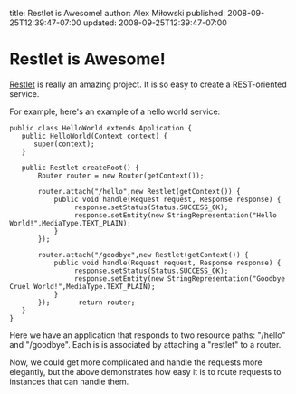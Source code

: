 title: Restlet is Awesome!
author: Alex Miłowski
published: 2008-09-25T12:39:47-07:00
updated: 2008-09-25T12:39:47-07:00

# Restlet is Awesome!

[Restlet](http://www.restlet.org) is really an amazing project.  It is so easy to create a REST-oriented service. 

For example, here's an example of a hello world service:

```
public class HelloWorld extends Application {
   public HelloWorld(Context context) {
      super(context);
   }

   public Restlet createRoot() {
       Router router = new Router(getContext());

       router.attach("/hello",new Restlet(getContext()) {
           public void handle(Request request, Response response) {
                response.setStatus(Status.SUCCESS_OK);
                response.setEntity(new StringRepresentation("Hello World!",MediaType.TEXT_PLAIN);
           }
       });

       router.attach("/goodbye",new Restlet(getContext()) {
           public void handle(Request request, Response response) {
                response.setStatus(Status.SUCCESS_OK);
                response.setEntity(new StringRepresentation("Goodbye Cruel World!",MediaType.TEXT_PLAIN);
           }
       });       return router; 
   }
}
```
Here we have an application that responds to two resource paths: "/hello" and "/goodbye".  Each is is associated by attaching a "restlet" to a router.

Now, we could get more complicated and handle the requests more elegantly, but the above demonstrates how easy it is to route requests to instances that can handle them. 



